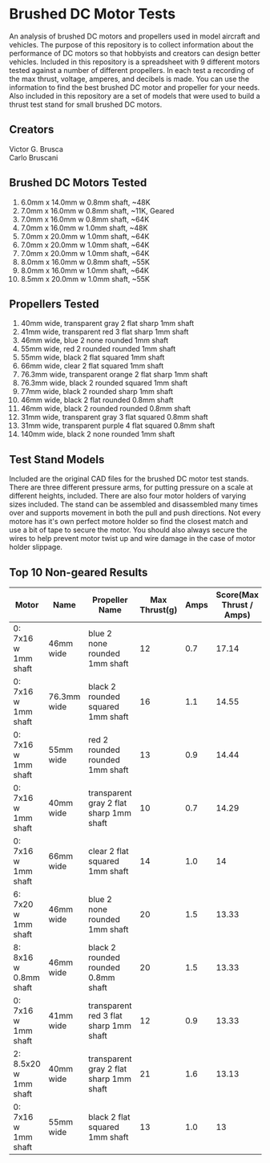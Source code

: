 # Brushed DC Motor Tests
An analysis of brushed DC motors and propellers used in model aircraft and vehicles.
The purpose of this repository is to collect information about the performance of DC motors so that hobbyists and creators can design better vehicles.
Included in this repository is a spreadsheet with 9 different motors tested against a number of different propellers.
In each test a recording of the max thrust, voltage, amperes, and decibels is made.
You can use the information to find the best brushed DC motor and propeller for your needs.
Also included in this repository are a set of models that were used to build a thrust test stand for small brushed DC motors.

## Creators
Victor G. Brusca<br>
Carlo Bruscani<br>

## Brushed DC Motors Tested
01) 6.0mm x 14.0mm w 0.8mm shaft, ~48K<br>
02) 7.0mm x 16.0mm w 0.8mm shaft, ~11K, Geared<br>
03) 7.0mm x 16.0mm w 0.8mm shaft, ~64K<br>
04) 7.0mm x 16.0mm w 1.0mm shaft, ~48K<br>
05) 7.0mm x 20.0mm w 1.0mm shaft, ~64K<br>
06) 7.0mm x 20.0mm w 1.0mm shaft, ~64K<br>
07) 7.0mm x 20.0mm w 1.0mm shaft, ~64K<br>
08) 8.0mm x 16.0mm w 0.8mm shaft, ~55K<br>
09) 8.0mm x 16.0mm w 1.0mm shaft, ~64K<br>
10) 8.5mm x 20.0mm w 1.0mm shaft, ~55K<br>

## Propellers Tested
01) 40mm wide, transparent gray 2 flat sharp 1mm shaft<br>
02) 41mm wide, transparent red 3 flat sharp 1mm shaft<br>
03) 46mm wide, blue 2 none rounded 1mm shaft<br>
04) 55mm wide, red 2 rounded rounded 1mm shaft<br>
05) 55mm wide, black 2 flat squared 1mm shaft<br>
06) 66mm wide, clear 2 flat squared 1mm shaft<br>
07) 76.3mm wide, transparent orange 2 flat sharp 1mm shaft<br>
08) 76.3mm wide, black 2 rounded squared 1mm shaft<br>
09) 77mm wide, black 2 rounded sharp 1mm shaft<br>
10) 46mm wide, black 2 flat rounded 0.8mm shaft<br>
11) 46mm wide, black 2 rounded rounded 0.8mm shaft<br>
12) 31mm wide, transparent gray 3 flat squared 0.8mm shaft<br>
13) 31mm wide, transparent purple 4 flat squared 0.8mm shaft<br>
14) 140mm wide, black 2 none rounded 1mm shaft<br>

## Test Stand Models
Included are the original CAD files for the brushed DC motor test stands. There are three different pressure arms, for putting pressure on a scale at different heights, included. There are also four motor holders of varying sizes included. The stand can be assembled and disassembled many times over and supports movement in both the pull and push directions. Not every motore has it's own perfect motore holder so find the closest match and use a bit of tape to secure the motor. You should also always secure the wires to help prevent motor twist up and wire damage in the case of motor holder slippage.

## Top 10 Non-geared Results
| Motor | Name | Propeller Name | Max Thrust(g) | Amps | Score(Max Thrust / Amps) |
| --- | --- | --- | --- | --- | --- |
| 0: 7x16 w 1mm shaft | 46mm wide | blue 2 none rounded 1mm shaft | 12 | 0.7 | 17.14 |
| 0: 7x16 w 1mm shaft | 76.3mm wide | black 2 rounded squared 1mm shaft | 16 | 1.1 | 14.55 |
| 0: 7x16 w 1mm shaft | 55mm wide | red 2 rounded rounded 1mm shaft | 13 | 0.9 | 14.44 |
| 0: 7x16 w 1mm shaft | 40mm wide | transparent gray 2 flat sharp 1mm shaft | 10 | 0.7 | 14.29 |
| 0: 7x16 w 1mm shaft | 66mm wide | clear 2 flat squared 1mm shaft | 14 | 1.0 | 14 |
| 6: 7x20 w 1mm shaft | 46mm wide | blue 2 none rounded 1mm shaft | 20 | 1.5 | 13.33 |
| 8: 8x16 w 0.8mm shaft | 46mm wide | black 2 rounded rounded 0.8mm shaft | 20 | 1.5 | 13.33 |
| 0: 7x16 w 1mm shaft | 41mm wide | transparent red 3 flat sharp 1mm shaft | 12 | 0.9 | 13.33 |
| 2: 8.5x20 w 1mm shaft | 40mm wide | transparent gray 2 flat sharp 1mm shaft | 21 | 1.6 | 13.13 |
| 0: 7x16 w 1mm shaft | 55mm wide | black 2 flat squared 1mm shaft | 13 | 1.0 | 13 |




